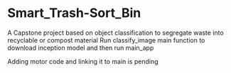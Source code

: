 # Smart_Trash-Sort_Bin
A Capstone project based on object classification to segregate waste into recyclable or compost material
Run classify_image main function to download inception model and then run main_app

Adding motor code and linking it to main is pending

